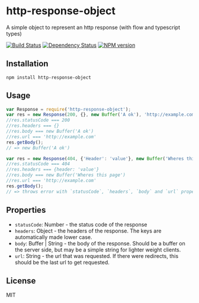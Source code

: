 # http-response-object

A simple object to represent an http response (with flow and typescript types)

[![Build Status](https://img.shields.io/travis/ForbesLindesay/http-response-object/master.svg)](https://travis-ci.org/ForbesLindesay/http-response-object)
[![Dependency Status](https://img.shields.io/david/ForbesLindesay/http-response-object.svg)](https://david-dm.org/ForbesLindesay/http-response-object)
[![NPM version](https://img.shields.io/npm/v/http-response-object.svg)](https://www.npmjs.org/package/http-response-object)


## Installation

    npm install http-response-object

## Usage

```js
var Response = require('http-response-object');
var res = new Response(200, {}, new Buffer('A ok'), 'http://example.com');
//res.statusCode === 200
//res.headers === {}
//res.body === new Buffer('A ok')
//res.url === 'http://example.com'
res.getBody();
// => new Buffer('A ok')

var res = new Response(404, {'Header': 'value'}, new Buffer('Wheres this page'), 'http://example.com');
//res.statusCode === 404
//res.headers === {header: 'value'}
//res.body === new Buffer('Wheres this page')
//res.url === 'http://example.com'
res.getBody();
// => throws error with `statusCode`, `headers`, `body` and `url` properties copied from the response
```

## Properties

 - `statusCode`: Number - the status code of the response
 - `headers`: Object - the headers of the response.  The keys are automatically made lower case.
 - `body`: Buffer | String - the body of the response. Should be a buffer on the server side, but may be a simple string for lighter weight clients.
 - `url`: String - the url that was requested.  If there were redirects, this should be the last url to get requested.

## License

  MIT
